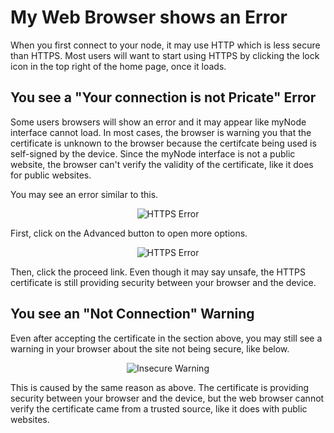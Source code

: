 # My Web Browser shows an Error

When you first connect to your node, it may use HTTP which is less secure than HTTPS. Most users will want to start using HTTPS by clicking the lock icon in the top right of the home page, once it loads.

## You see a "Your connection is not Pricate" Error

Some users browsers will show an error and it may appear like myNode interface cannot load. In most cases, the browser is warning you that the certificate is unknown to the browser because the certifcate being used is self-signed by the device. Since the myNode interface is not a public website, the browser can't verify the validity of the certificate, like it does for public websites.

You may see an error similar to this.

<center>
  <figure>
    <img src="/images/troubleshooting/https_error_2.png" alt="HTTPS Error">
  </figure>
</center>

First, click on the Advanced button to open more options.

<center>
  <figure>
    <img src="/images/troubleshooting/https_error_3.png" alt="HTTPS Error">
  </figure>
</center>

Then, click the proceed link. Even though it may say unsafe, the HTTPS certificate is still providing security between your browser and the device.

## You see an "Not Connection" Warning

Even after accepting the certificate in the section above, you may still see a warning in your browser about the site not being secure, like below.

<center>
  <figure>
    <img src="/images/troubleshooting/https_error_1.png" alt="Insecure Warning">
  </figure>
</center>

This is caused by the same reason as above. The certificate is providing security between your browser and the device, but the web browser cannot verify the certificate came from a trusted source, like it does with public websites.